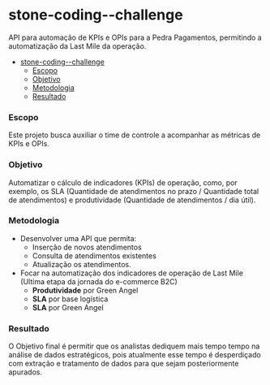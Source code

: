 # stone-coding--challenge
API para automação de KPIs e OPIs para a Pedra Pagamentos, permitindo a automatização da Last Mile da operação.

* [stone-coding--challenge](#stone-coding--challenge)
    * [Escopo](#escopo)
    * [Objetivo](#objetivo)
    * [Metodologia](#metodologia)
    * [Resultado](#resultado)


### Escopo
Este projeto busca auxiliar o time de controle a acompanhar as métricas de KPIs e OPIs.

### Objetivo
Automatizar o cálculo de indicadores (KPIs) de operação, como, por exemplo, os SLA (Quantidade de atendimentos no prazo 
/ Quantidade total de atendimentos) e produtividade (Quantidade de atendimentos / dia útil).

### Metodologia
- Desenvolver uma API que permita: 
  - Inserção de novos atendimentos
  - Consulta de atendimentos existentes 
  - Atualização os atendimentos. 
- Focar na automatização dos indicadores de operação de Last Mile (Ultima etapa da jornada do e-commerce B2C)
  - **Produtividade** por Green Angel
  - **SLA** por base logística
  - **SLA** por Green Angel

### Resultado
O Objetivo final é permitir que os analistas dediquem mais tempo tempo na análise de dados estratégicos, pois atualmente 
esse tempo é desperdiçado com extração e tratamento de dados para que sejam posteriormente apurados.
